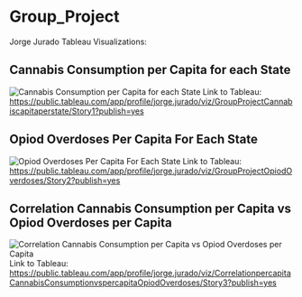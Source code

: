 # Group_Project

Jorge Jurado Tableau Visualizations:
## Cannabis Consumption per Capita for each State
![Cannabis Consumption per Capita for each State](https://user-images.githubusercontent.com/104862099/199650099-82e2c8c5-6f9f-4fa2-b793-345ee05e8439.jpg)
Link to Tableau: https://public.tableau.com/app/profile/jorge.jurado/viz/GroupProjectCannabiscapitaperstate/Story1?publish=yes

## Opiod Overdoses Per Capita For Each State
![Opiod Overdoses Per Capita For Each State](https://user-images.githubusercontent.com/104862099/199650210-cae019f6-09c6-4246-b6cd-01e3f2171e7a.jpg)
Link to Tableau: https://public.tableau.com/app/profile/jorge.jurado/viz/GroupProjectOpiodOverdoses/Story2?publish=yes

## Correlation Cannabis Consumption per Capita vs Opiod Overdoses per Capita
![Correlation Cannabis Consumption per Capita vs Opiod Overdoses per Capita](https://user-images.githubusercontent.com/104862099/199650238-06857a2a-64e9-4b1f-a307-eb5783c0c9dc.jpg)
Link to Tableau: https://public.tableau.com/app/profile/jorge.jurado/viz/CorrelationpercapitaCannabisConsumptionvspercapitaOpiodOverdoses/Story3?publish=yes
